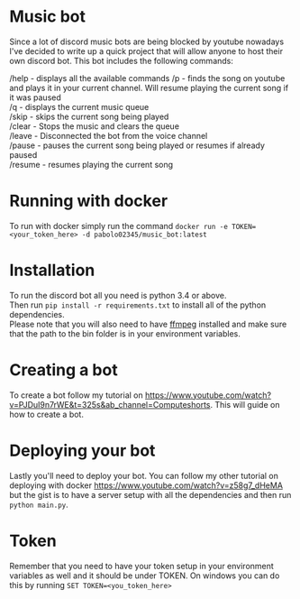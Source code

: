 # Music bot
Since a lot of discord music bots are being blocked by youtube nowadays I've decided to write up a quick project that will allow anyone to host their own discord bot. This bot includes the following commands:

/help - displays all the available commands
/p <keywords> - finds the song on youtube and plays it in your current channel. Will resume playing the current song if it was paused\
/q - displays the current music queue\
/skip - skips the current song being played\
/clear - Stops the music and clears the queue\
/leave - Disconnected the bot from the voice channel\
/pause - pauses the current song being played or resumes if already paused\
/resume - resumes playing the current song

# Running with docker
To run with docker simply run the command `docker run -e TOKEN=<your_token_here> -d pabolo02345/music_bot:latest`

    
# Installation
To run the discord bot all you need is python 3.4 or above.\
Then run `pip install -r requirements.txt` to install all of the python dependencies.\
Please note that you will also need to have [ffmpeg](https://ffmpeg.org/download.html) installed and make sure that the path to the bin folder is in your environment variables. 

# Creating a bot
To create a bot follow my tutorial on https://www.youtube.com/watch?v=PJDuI9n7rWE&t=325s&ab_channel=Computeshorts. This will guide on how to create a bot.

# Deploying your bot
Lastly you'll need to deploy your bot. You can follow my other tutorial on deploying with docker https://www.youtube.com/watch?v=z58g7_dHeMA but the gist is to have a server setup with all the dependencies and then run `python main.py`.

# Token
Remember that you need to have your token setup in your environment variables as well and it should be under TOKEN. On windows you can do this by running 
`SET TOKEN=<you_token_here>`

